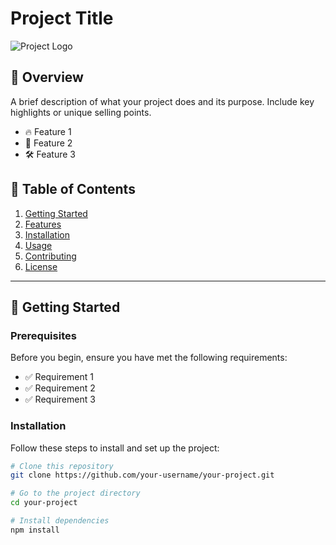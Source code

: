 # Project Title

![Project Logo]("https://drive.google.com/file/d/1tpdSb6oe5VvdKuXCxTDkZxW_vp9IycpD/view?usp=sharing") <!-- Replace with your project logo -->

## 📖 Overview

A brief description of what your project does and its purpose. Include key highlights or unique selling points.

- 🔥 Feature 1
- 🚀 Feature 2
- 🛠️ Feature 3

## 📂 Table of Contents

1. [Getting Started](#getting-started)
2. [Features](#features)
3. [Installation](#installation)
4. [Usage](#usage)
5. [Contributing](#contributing)
6. [License](#license)

---

## 🚀 Getting Started

### Prerequisites

Before you begin, ensure you have met the following requirements:

- ✅ Requirement 1
- ✅ Requirement 2
- ✅ Requirement 3

### Installation

Follow these steps to install and set up the project:

```bash
# Clone this repository
git clone https://github.com/your-username/your-project.git

# Go to the project directory
cd your-project

# Install dependencies
npm install
